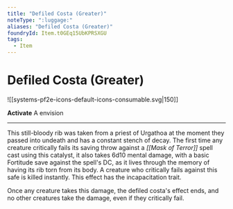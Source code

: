 ```yaml
---
title: "Defiled Costa (Greater)"
noteType: ":luggage:"
aliases: "Defiled Costa (Greater)"
foundryId: Item.t0GEq15UbKPRSXGU
tags:
  - Item
---
```


# Defiled Costa (Greater)
![[systems-pf2e-icons-default-icons-consumable.svg|150]]

**Activate** A envision

* * *

This still-bloody rib was taken from a priest of Urgathoa at the moment they passed into undeath and has a constant stench of decay. The first time any creature critically fails its saving throw against a _[[Mask of Terror]]_ spell cast using this catalyst, it also takes 6d10 mental damage, with a basic Fortitude save against the spell's DC, as it lives through the memory of having its rib torn from its body. A creature who critically fails against this safe is killed instantly. This effect has the incapacitation trait.

Once any creature takes this damage, the defiled costa's effect ends, and no other creatures take the damage, even if they critically fail.
